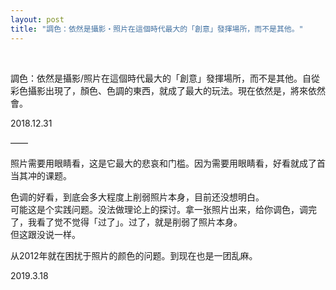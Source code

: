 ```yaml
---
layout: post
title: "調色：依然是攝影・照片在這個時代最大的「創意」發揮場所，而不是其他。"
---
```


  
&nbsp;
&nbsp;


調色：依然是攝影/照片在這個時代最大的「創意」發揮場所，而不是其他。自從彩色攝影出現了，顏色、色調的東西，就成了最大的玩法。現在依然是，將來依然會。

2018.12.31

——

照片需要用眼睛看，这是它最大的悲哀和门槛。因为需要用眼睛看，好看就成了首当其冲的课题。

色调的好看，到底会多大程度上削弱照片本身，目前还没想明白。
<br>可能这是个实践问题。没法做理论上的探讨。拿一张照片出来，给你调色，调完了，我看了觉不觉得「过了」。过了，就是削弱了照片本身。
<br>但这跟没说一样。

从2012年就在困扰于照片的颜色的问题。到现在也是一团乱麻。

2019.3.18